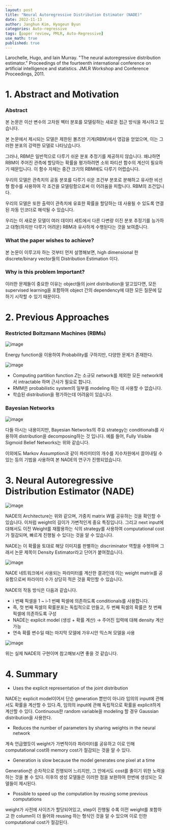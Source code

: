 ```yaml
---
layout: post
title: "Neural Autoregressive Distribution Estimator (NADE)"
date: 2022-11-13
author: Janghun Kim, Hyogeun Byun
categories: Auto-regressive
tags: [paper review, PMLR, Auto-Regressive]
use_math: true
published: true
---
```


Larochelle, Hugo, and Iain Murray. "The neural autoregressive distribution estimator." Proceedings of the fourteenth international conference on artificial intelligence and statistics. JMLR Workshop and Conference Proceedings, 2011.

# 1. Abstract and Motivation
### Abstract
본 논문은 이산 변수의 고차원 벡터 분포를 모델링하는 새로운 접근 방식을 제시하고 있습니다.

본 논문에서 제시되는 모델은 제한된 볼츠만 기계(RBM)에서 영감을 얻었으며, 이는 그러한 분포의 강력한 모델로 나타났습니다.

그러나, RBM은 일반적으로 다루기 쉬운 분포 추정기를 제공하지 않습니다. 왜냐하면 RBM이 주어진 관측에 할당하는 확률을 평가하려면 소위 파티션 함수의 계산이 필요하기 때문입니다. 이 함수 자체는 중간 크기의 RBM에도 다루기 어렵습니다.

우리의 모델은 관측치의 공동 분포를 다루기 쉬운 조건부 분포로 분해하고 유사한 비선형 함수를 사용하여 각 조건을 모델링함으로써 이 어려움을 피합니다.
RBM의 조건입니다.

우리의 모델은 또한 출력이 관측치에 유효한 확률을 할당하는 데 사용될 수 있도록 연결된 자동 인코더로 해석될 수 있습니다.

우리는 이 새로운 모델이 여러 데이터 세트에서 다른 다변량 이진 분포 추정기를 능가하고 대형(하지만 다루기 어려운) RBM과 유사하게 수행된다는 것을 보여줍니다.

### What the paper wishes to achieve?
 본 논문이 이루고자 하는 것부터 먼저 설명해보면, high dimensional 한 discrete/binary vector들의 Distribution Estimation 이다. 

### Why is this problem Important?
 이러한 문제들이 중요한 이유는 object들의 joint distribution을 알고있다면, 모든 supervised learning을 포함하여 object 간의 dependency에 대한 모든 질문에 답하기 시작할 수 있기 때문이다.

# 2. Previous Approaches
### Restricted Boltzmann Machines (RBMs)

![image](/assets/NADE_img/rbms.PNG)

Energy function을 이용하여 Probability를 구하지만, 다양한 문제가 존재한다. 

![image](/assets/NADE_img/rbms2.PNG)

- Computing partition function $Z$는 소규모 network를 제외한 모든 network에서 intractable 하며 근사가 필요로 합니다.
- RMM은 probabilistic system의 일부를 modeling 하는 데 사용할 수 없습니다.
- 학습된 distribution을 평가하는데 어려움이 있습니다.


### Bayesian Networks
![image](/assets/NADE_img/bayesian.PNG)

다들 아시는 내용이지만, Bayesian Networks의 주요 strategy는 conditionals를 사용하여 distribution을 decomposing하는 것 입니다. 예를 들어, Fully Visible Sigmoid Belief Networks는 위와 같습니다.

이외에도 Markov Assumption과 같이 파라미터의 개수를 지수차원에서 끌어내릴 수 있는 등의 기법을 사용하여 본 NADE의 연구가 진행되었습니다.

# 3. Neural Autoregressive Distribution Estimator (NADE)
![image](/assets/NADE_img/nade1.PNG)

NADE의 Architecture는 위와 같으며, 가중치 matrix $W$를 공유하는 것을 확인할 수 있습니다. 이처럼 weight의 길이가 가변적인게 중요 특징입니다. 그리고 next input에 대해서도 이전 Weight를 재활용하는 식의 strategy를 사용하여 computational cost가 절감되며, 빠르게 진행될 수 있다는 것을 알 수 있습니다.

NADE는 이 확률을 토대로 해당 이미지를 판별하는 discriminator 역할을 수행하며 그래서 논문 제목이 Density Estimator라고 단어가 붙여졌습니다.


![image](/assets/NADE_img/nade2.PNG)


NADE 네트워크에서 사용되는 파라미터를 계산한 결과인데 이는 weight matrix를 공유함으로써 파라미터 수가 상당히 적은 것을 확인할 수 있습니다.

NADE의 작동 방식은 다음과 같습니다.
- i 번째 픽셀을 1 ~ i-1 번째 픽셀에 의존하도록 conditionals를 사용합니다.
- 즉, 첫 번째 픽셀의 확률분포는 독립적으로 만들고, 두 번째 픽셀의 확률은 첫 번째 픽셀에 의존하도록 구성
- NADE는 explicit model (생성 + 확률 계산) -> 주어진 입력에 대해 density 계산 가능
- 연속 확률 변수일 때는 마지막 모델에 가우시안 믹스쳐 모델을 사용

![image](/assets/NADE_img/code.PNG)

위는 실제 NADE의 구현이며 참고해보시면 좋을 것 같습니다.


# 4. Summary

- Uses the explicit representation of the joint distribution 

NADE는 explicit model이어서 단순 generation 뿐만이 아니라 임의의 input에 관해서도 확률을 계산할 수 있다.즉, 임의의 input에 관해 독립적으로 확률을 explicit하게 계산할 수 있다. Continuous한 random variable을 modeling 할 경우 Gaussian distribution을 사용한다.

- Reduces the number of parameters by sharing weights in the neural network

계속 언급했듯이 weight가 가변적이라 파라미터를 공유하고 이로 인해 computational cost와 memory cost가 절감되는 것을 알 수 있다.

- Generation is slow because the model generates one pixel at a time

Generation은 순차적으로 진행되어 느리지만, 그 안에서도 cost를 줄이기 위한 노력을 하는 것을 볼 수 있다. 이후의 생성 모델들은 이러한 점을 보완하여 한번에 생성되는 모델들이 제시된다.

- Possible to speed up the computation by reusing some previous computations

weight가 사전에 사이즈가 할당되어있고, step이 진행될 수록 이전 weight를 포함하고 한 column이 더 들어와 reusing 하는 형식인 것을 알 수 있으며 이로 인한 computational cost가 절감된다.

